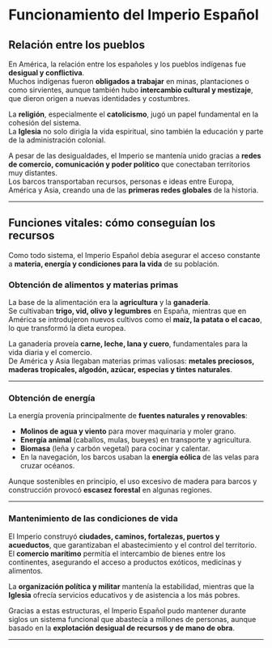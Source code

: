 # Funcionamiento del Imperio Español

## Relación entre los pueblos

En América, la relación entre los españoles y los pueblos indígenas fue **desigual y conflictiva**.  
Muchos indígenas fueron **obligados a trabajar** en minas, plantaciones o como sirvientes, aunque también hubo **intercambio cultural y mestizaje**, que dieron origen a nuevas identidades y costumbres.

La **religión**, especialmente el **catolicismo**, jugó un papel fundamental en la cohesión del sistema.  
La **Iglesia** no solo dirigía la vida espiritual, sino también la educación y parte de la administración colonial.

A pesar de las desigualdades, el Imperio se mantenía unido gracias a **redes de comercio, comunicación y poder político** que conectaban territorios muy distantes.  
Los barcos transportaban recursos, personas e ideas entre Europa, América y Asia, creando una de las **primeras redes globales** de la historia.

---

## Funciones vitales: cómo conseguían los recursos

Como todo sistema, el Imperio Español debía asegurar el acceso constante a **materia, energía y condiciones para la vida** de su población.

### Obtención de alimentos y materias primas

La base de la alimentación era la **agricultura** y la **ganadería**.  
Se cultivaban **trigo, vid, olivo y legumbres** en España, mientras que en América se introdujeron nuevos cultivos como el **maíz, la patata o el cacao**, lo que transformó la dieta europea.  

La ganadería proveía **carne, leche, lana y cuero**, fundamentales para la vida diaria y el comercio.  
De América y Asia llegaban materias primas valiosas: **metales preciosos, maderas tropicales, algodón, azúcar, especias y tintes naturales**.

---

### Obtención de energía

La energía provenía principalmente de **fuentes naturales y renovables**:

- **Molinos de agua y viento** para mover maquinaria y moler grano.  
- **Energía animal** (caballos, mulas, bueyes) en transporte y agricultura.  
- **Biomasa** (leña y carbón vegetal) para cocinar y calentar.  
- En la navegación, los barcos usaban la **energía eólica** de las velas para cruzar océanos.  

Aunque sostenibles en principio, el uso excesivo de madera para barcos y construcción provocó **escasez forestal** en algunas regiones.

---

### Mantenimiento de las condiciones de vida

El Imperio construyó **ciudades, caminos, fortalezas, puertos y acueductos**, que garantizaban el abastecimiento y el control del territorio.  
El **comercio marítimo** permitía el intercambio de bienes entre los continentes, asegurando el acceso a productos exóticos, medicinas y alimentos.  

La **organización política y militar** mantenía la estabilidad, mientras que la **Iglesia** ofrecía servicios educativos y de asistencia a los más pobres.

Gracias a estas estructuras, el Imperio Español pudo mantener durante siglos un sistema funcional que abastecía a millones de personas, aunque basado en la **explotación desigual de recursos y de mano de obra**.

---